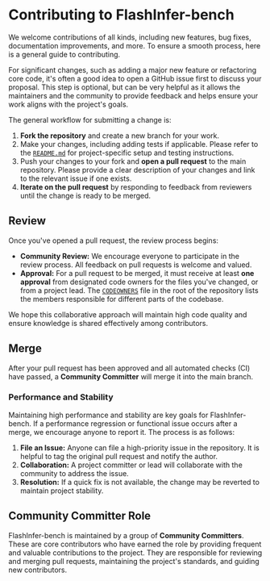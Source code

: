 # Contributing to FlashInfer-bench

We welcome contributions of all kinds, including new features, bug fixes, documentation improvements, and more. To ensure a smooth process, here is a general guide to contributing.

For significant changes, such as adding a major new feature or refactoring core code, it's often a good idea to open a GitHub issue first to discuss your proposal. This step is optional, but can be very helpful as it allows the maintainers and the community to provide feedback and helps ensure your work aligns with the project's goals.

The general workflow for submitting a change is:

1. **Fork the repository** and create a new branch for your work.
2. Make your changes, including adding tests if applicable. Please refer to the [`README.md`](README.md) for project-specific setup and testing instructions.
3. Push your changes to your fork and **open a pull request** to the main repository. Please provide a clear description of your changes and link to the relevant issue if one exists.
4. **Iterate on the pull request** by responding to feedback from reviewers until the change is ready to be merged.

## **Review**

Once you've opened a pull request, the review process begins:

* **Community Review:** We encourage everyone to participate in the review process. All feedback on pull requests is welcome and valued.
* **Approval:** For a pull request to be merged, it must receive at least **one approval** from designated code owners for the files you've changed, or from a project lead. The [`CODEOWNERS`](./CODEOWNERS) file in the root of the repository lists the members responsible for different parts of the codebase.

We hope this collaborative approach will maintain high code quality and ensure knowledge is shared effectively among contributors.

## **Merge**

After your pull request has been approved and all automated checks (CI) have passed, a **Community Committer** will merge it into the main branch.

### **Performance and Stability**

Maintaining high performance and stability are key goals for FlashInfer-bench. If a performance regression or functional issue occurs after a merge, we encourage anyone to report it. The process is as follows:

1. **File an Issue:** Anyone can file a high-priority issue in the repository. It is helpful to tag the original pull request and notify the author.
2. **Collaboration:** A project committer or lead will collaborate with the community to address the issue.
3. **Resolution:** If a quick fix is not available, the change may be reverted to maintain project stability.

## **Community Committer Role**

FlashInfer-bench is maintained by a group of **Community Committers**. These are core contributors who have earned the role by providing frequent and valuable contributions to the project. They are responsible for reviewing and merging pull requests, maintaining the project's standards, and guiding new contributors.
